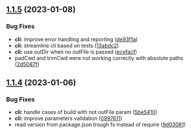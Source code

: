 ## [1.1.5](https://github.com/joneff/sass-build/compare/v1.1.4...v1.1.5) (2023-01-08)


### Bug Fixes

* **cli:** improve error handling and reporting ([de93f1a](https://github.com/joneff/sass-build/commit/de93f1a091f2439c1a9b3ab5abd43047189f8bb9))
* **cli:** streamline cli based on tests ([13abdc2](https://github.com/joneff/sass-build/commit/13abdc294f9c5f5fae16865908e3a346d4a82ac4))
* **cli:** use outDir when no outFile is passed ([ecefacf](https://github.com/joneff/sass-build/commit/ecefacf738878b097ae4f8f6b58efc53f5218fb2))
* padCwd and trimCwd were not working correctly with absolute paths ([2d5087f](https://github.com/joneff/sass-build/commit/2d5087f313827c0c30203af91116b6094d6d2130))

## [1.1.4](https://github.com/joneff/sass-build/compare/v1.1.3...v1.1.4) (2023-01-06)


### Bug Fixes

* **cli:** handle cases of build with not outFile param ([5be5410](https://github.com/joneff/sass-build/commit/5be5410961b287b434045e6a14cfc5e94f2f056b))
* **cli:** improve parameters validation ([0997611](https://github.com/joneff/sass-build/commit/09976116f976ab14c58c23af4afff15e09919672))
* read version from package.json trough fs instead of require ([9d03081](https://github.com/joneff/sass-build/commit/9d03081194d2d210e3191d32a6038f7f9832dd33))
